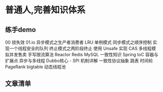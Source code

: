 # 普通人,完善知识体系
## 练手demo
00 锁失效
01.io
异步模式之生产者消费者
LRU
单例模式
同步模式之顺序控制
实现一个线程安全的队列
终止模式之两阶段终止
使用 Unsafe 实现 CAS
多线程模拟并发售卖
手写限流算法
Reactor
Redis MySQL 一致性知识
Spring IoC 容器与扩展点
异步与多线程
Dubbo核心 - SPI 机制详解
⼀致性协议抽象
跳表
时间轮
PageRank
bigtable
动态线程池
## 文章清单
